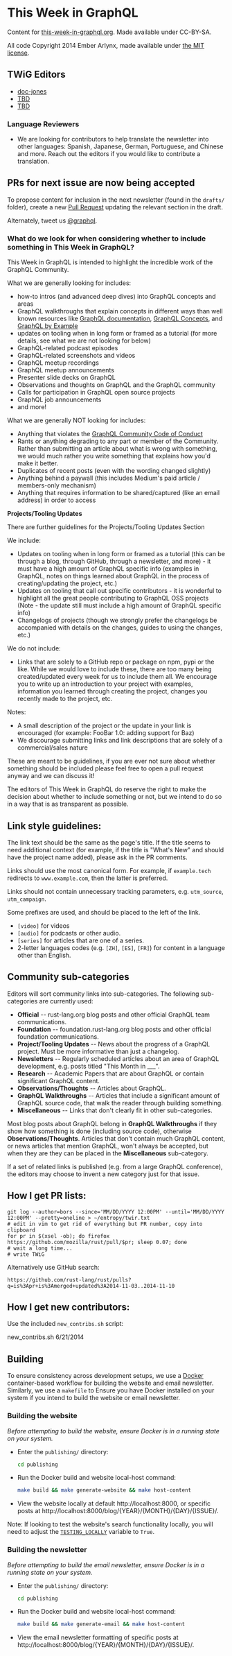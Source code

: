 This Week in GraphQL
=================

Content for [this-week-in-graphql.org](http://this-week-in-graphql.org). Made available under CC-BY-SA.

All code Copyright 2014 Ember Arlynx, made available under [the MIT
license](http://mit-license.org/).

## TWiG Editors

* [doc-jones](https://github.com/doc-jones)
* [TBD](https://google.com)
* [TBD](https://google.com)


### Language Reviewers

* We are looking for contributors to help translate the newsletter into other languages: Spanish, Japanese, German, Portuguese, and Chinese and more. Reach out the editors if you would like to contribute a translation.

## PRs for next issue are now being accepted

To propose content for inclusion in the next newsletter (found in the `drafts/`
folder), create a new [Pull Request](https://github.com/doc-jones/TWiG/pulls) updating the relevant section in the 
draft.

Alternately, tweet us [@graphql](https://twitter.com/graphql).

### What do we look for when considering whether to include something in This Week in GraphQL?

This Week in GraphQL is intended to highlight the incredible work of the GraphQL Community. 

What we are generally looking for includes:

* how-to intros (and advanced deep dives) into GraphQL concepts and areas
* GraphQL walkthroughs that explain concepts in different ways than well known resources like [GraphQL documentation](https://graphql.org), [GraphQL Concepts](https://learning.postman.com/open-technologies/specifications/graphql/concepts/), and [GraphQL by Example](https://google.com)
* updates on tooling when in long form or framed as a tutorial (for more details, see what we are not looking for below)
* GraphQL-related podcast episodes
* GraphQL-related screenshots and videos
* GraphQL meetup recordings
* GraphQL meetup announcements
* Presenter slide decks on GraphQL
* Observations and thoughts on GraphQL and the GraphQL community
* Calls for participation in GraphQL open source projects
* GraphQL job announcements
* and more!

What we are generally NOT looking for includes:

* Anything that violates the [GraphQL Community Code of Conduct](https://www.rust-lang.org/policies/code-of-conduct)
* Rants or anything degrading to any part or member of the Community. Rather than submitting an article about what is wrong with something, we would much rather you write something that explains how you'd make it better.
* Duplicates of recent posts (even with the wording changed slightly)
* Anything behind a paywall (this includes Medium's paid article / members-only mechanism)
* Anything that requires information to be shared/captured (like an email address) in order to access

**Projects/Tooling Updates**

There are further guidelines for the Projects/Tooling Updates Section

We include:
* Updates on tooling when in long form or framed as a tutorial (this can be through a blog, through GitHub, through a newsletter, and more) - it must have a high amount of GraphQL specific info (examples in GraphQL, notes on things learned about GraphQL in the process of creating/updating the project, etc.)
* Updates on tooling that call out specific contributors - it is wonderful to highlight all the great people contributing to GraphQL OSS projects (Note - the update still must include a high amount of GraphQL specific info)
* Changelogs of projects (though we strongly prefer the changelogs be accompanied with details on the changes, guides to using the changes, etc.)

We do not include:
* Links that are solely to a GitHub repo or package on npm, pypi or the like. While we would love to include these, there are too many being created/updated every week for us to include them all. We encourage you to write up an introduction to your project with examples, information you learned through creating the project, changes you recently made to the project, etc.

Notes:
* A small description of the project or the update in your link is encouraged (for example: FooBar 1.0: adding support for Baz)
* We discourage submitting links and link descriptions that are solely of a commercial/sales nature

These are meant to be guidelines, if you are ever not sure about whether something should be included please feel free to open a pull request anyway and we can discuss it!

The editors of This Week in GraphQL do reserve the right to make the decision about whether to include something or not, but we intend to do so in a way that is as transparent as possible.

## Link style guidelines:

The link text should be the same as the page's title. If the title seems to need additional context (for example, if the title is "What's New" and should have the project name added), please ask in the PR comments.

Links should use the most canonical form. For example, if `example.tech` redirects to `www.example.com`, then the latter is preferred.

Links should not contain unnecessary tracking parameters, e.g. `utm_source`, `utm_campaign`.

Some prefixes are used, and should be placed to the left of the link.
- `[video]` for videos
- `[audio]` for podcasts or other audio.
- `[series]` for articles that are one of a series.
- 2-letter languages codes (e.g. `[ZH]`, `[ES]`, `[FR]`) for content in a language other than English.

## Community sub-categories

Editors will sort community links into sub-categories. The following sub-categories are currently used:
- **Official** -- rust-lang.org blog posts and other official GraphQL team communications.
- **Foundation** -- foundation.rust-lang.org blog posts and other official foundation communications.
- **Project/Tooling Updates** -- News about the progress of a GraphQL project. Must be more informative than just a changelog.
- **Newsletters** -- Regularly scheduled articles about an area of GraphQL development, e.g. posts titled "This Month in ___".
- **Research** -- Academic Papers that are about GraphQL or contain significant GraphQL content.
- **Observations/Thoughts** -- Articles about GraphQL.
- **GraphQL Walkthroughs** -- Articles that include a significant amount of GraphQL source code, that walk the reader through building something.
- **Miscellaneous** -- Links that don't clearly fit in other sub-categories.

Most blog posts about GraphQL belong in **GraphQL Walkthroughs** if they show how something is done (including source code), otherwise **Observations/Thoughts**. Articles that don't contain much GraphQL content, or news articles that mention GraphQL, won't always be accepted, but when they are they can be placed in the **Miscellaneous** sub-category.

If a set of related links is published (e.g. from a large GraphQL conference), the editors may choose to invent a new category just for that issue.

## How I get PR lists:

```
git log --author=bors --since='MM/DD/YYYY 12:00PM' --until='MM/DD/YYYY 12:00PM' --pretty=oneline > ~/entropy/twir.txt
# edit in vim to get rid of everything but PR number, copy into clipboard
for pr in $(xsel -ob); do firefox https://github.com/mozilla/rust/pull/$pr; sleep 0.07; done
# wait a long time...
# write TWiG
```

Alternatively use GitHub search:

```
https://github.com/rust-lang/rust/pulls?q=is%3Apr+is%3Amerged+updated%3A2014-11-03..2014-11-10
```

## How I get new contributors:

Use the included `new_contribs.sh` script:

  new_contribs.sh 6/21/2014

## Building

To ensure consistency across development setups, we use a [Docker](https://www.docker.com) container-based
workflow for building the website and email newsletter. Similarly, we use a `makefile` to Ensure you have Docker installed on your system if
you intend to build the website or email newsletter.

### Building the website

*Before attempting to build the website, ensure Docker is in a running state on your system.*

* Enter the `publishing/` directory:
  ```sh
  cd publishing
  ```
* Run the Docker build and website local-host command:
  ```sh
  make build && make generate-website && make host-content
  ```
* View the website locally at default http://localhost:8000, or specific posts
  at http://localhost:8000/blog/{YEAR}/{MONTH}/{DAY}/{ISSUE}/.

Note: If looking to test the website's search functionality locally, you will need to adjust the [`TESTING_LOCALLY`](https://github.com/rust-lang/this-week-in-rust/blob/dc127f17fcabbf0f058eb3d5a3febba434ddca83/pelicanconf.py#L7)
variable to `True`.

### Building the newsletter

*Before attempting to build the email newsletter, ensure Docker is in a running state on your system.*

* Enter the `publishing/` directory:
  ```sh
  cd publishing
  ```
* Run the Docker build and website local-host command:
  ```sh
  make build && make generate-email && make host-content
  ```
* View the email newsletter formatting of specific posts at
  http://localhost:8000/blog/{YEAR}/{MONTH}/{DAY}/{ISSUE}/.
